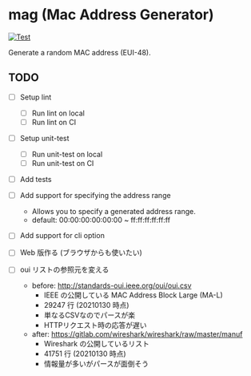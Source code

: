 # mag (Mac Address Generator)

[![Test](https://github.com/rnazmo/mag/actions/workflows/test.yml/badge.svg)](https://github.com/rnazmo/mag/actions/workflows/test.yml)

Generate a random MAC address (EUI-48).

## TODO

- [ ] Setup lint
  - [ ] Run lint on local
  - [ ] Run lint on CI
- [ ] Setup unit-test
  - [ ] Run unit-test on local
  - [ ] Run unit-test on CI
- [ ] Add tests

- [ ] Add support for specifying the address range
  - Allows you to specify a generated address range.
  - default: 00:00:00:00:00:00 ~ ff:ff:ff:ff:ff:ff
- [ ] Add support for cli option
- [ ] Web 版作る (ブラウザからも使いたい)
- [ ] oui リストの参照元を変える
  - before: http://standards-oui.ieee.org/oui/oui.csv
    - IEEE の公開している MAC Address Block Large (MA-L)
    - 29247 行 (20210130 時点)
    - 単なるCSVなのでパースが楽
    - HTTPリクエスト時の応答が遅い
  - after: https://gitlab.com/wireshark/wireshark/raw/master/manuf
    - Wireshark の公開しているリスト
    -  41751 行 (20210130 時点)
    - 情報量が多いがパースが面倒そう
